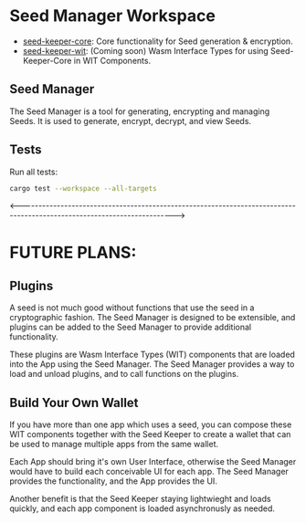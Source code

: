 # Seed Manager Workspace

- [seed-keeper-core](crates/seed-keeper-core/README.md): Core functionality for Seed generation & encryption.
- [seed-keeper-wit](crates/seed-site/README.md): (Coming soon) Wasm Interface Types for using Seed-Keeper-Core in WIT Components.

## Seed Manager

The Seed Manager is a tool for generating, encrypting and managing Seeds. It is used to generate, encrypt, decrypt, and view Seeds.

## Tests

Run all tests:

```bash
cargo test --workspace --all-targets
```

<------------------------------------------------------------------------------------------------------------------------>

# FUTURE PLANS:

## Plugins

A seed is not much good without functions that use the seed in a cryptographic fashion. The Seed Manager is designed to be extensible, and plugins can be added to the Seed Manager to provide additional functionality.

These plugins are Wasm Interface Types (WIT) components that are loaded into the App using the Seed Manager. The Seed Manager provides a way to load and unload plugins, and to call functions on the plugins.

## Build Your Own Wallet

If you have more than one app which uses a seed, you can compose these WIT components together with the Seed Keeper to create a wallet that can be used to manage multiple apps from the same wallet.

Each App should bring it's own User Interface, otherwise the Seed Manager would have to build each conceivable UI for each app. The Seed Manager provides the functionality, and the App provides the UI.

Another benefit is that the Seed Keeper staying lightwieght and loads quickly, and each app component is loaded asynchronusly as needed.
